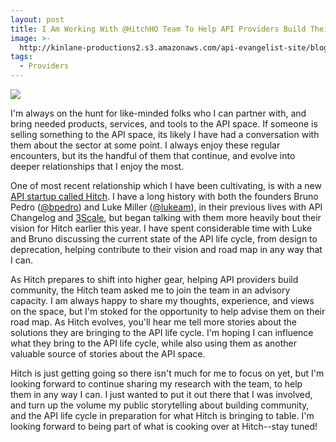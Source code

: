 ```yaml
---
layout: post
title: I Am Working With @HitchHQ Team To Help API Providers Build Their Communities
image: >-
  http://kinlane-productions2.s3.amazonaws.com/api-evangelist-site/blog/Hitch-FMA-Screenshot.png
tags:
  - Providers
---
```

[![](http://kinlane-productions2.s3.amazonaws.com/api-evangelist-site/blog/Hitch-FMA-Screenshot.png)](https://www.hitchhq.com/)

I'm always on the hunt for like-minded folks who I can partner with, and bring needed products, services, and tools to the API space. If someone is selling something to the API space, its likely I have had a conversation with them about the sector at some point. I always enjoy these regular encounters, but its the handful of them that continue, and evolve into deeper relationships that I enjoy the most.

One of most recent relationship which I have been cultivating, is with a new [API startup called Hitch](https://www.hitchhq.com/). I have a long history with both the founders Bruno Pedro ([@bpedro](https://twitter.com/bpedro)) and Luke Miller ([@lukeam](https://twitter.com/lukeam)), in their previous lives with API Changelog and [3Scale](http://3scale.net), but began talking with them more heavily bout their vision for Hitch earlier this year. I have spent considerable time with Luke and Bruno discussing the current state of the API life cycle, from design to deprecation, helping contribute to their vision and road map in any way that I can.

As Hitch prepares to shift into higher gear, helping API providers build community, the Hitch team asked me to join the team in an advisory capacity. I am always happy to share my thoughts, experience, and views on the space, but I'm stoked for the opportunity to help advise them on their road map. As Hitch evolves, you'll hear me tell more stories about the solutions they are bringing to the API life cycle. I'm hoping I can influence what they bring to the API life cycle, while also using them as another valuable source of stories about the API space. 

Hitch is just getting going so there isn't much for me to focus on yet, but I'm looking forward to continue sharing my research with the team, to help them in any way I can. I just wanted to put it out there that I was involved, and turn up the volume my public storytelling about building community, and the API life cycle in preparation for what Hitch is bringing to table. I'm looking forward to being part of what is cooking over at Hitch--stay tuned!